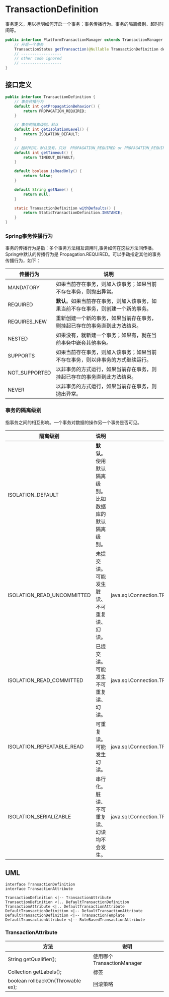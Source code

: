 # TransactionDefinition
事务定义，用以标明如何开启一个事务：事务传播行为、事务的隔离级别、超时时间等。
```java
public interface PlatformTransactionManager extends TransactionManager {
    // 开启一个事务
    TransactionStatus getTransaction(@Nullable TransactionDefinition definition) throws TransactionException;
    // ------------------
    // other code ignored
    // ------------------
}
```

## 接口定义
```java
public interface TransactionDefinition {
    // 事务传播行为
    default int getPropagationBehavior() {
        return PROPAGATION_REQUIRED;
    }

    // 事务的隔离级别。默认
    default int getIsolationLevel() {
        return ISOLATION_DEFAULT;
    }

    // 超时时间，默认没有。只对  PROPAGATION_REQUIRED or PROPAGATION_REQUIRES_NEW 生效。
    default int getTimeout() {
        return TIMEOUT_DEFAULT;
    }

    default boolean isReadOnly() {
        return false;
    }

    default String getName() {
        return null;
    }

    static TransactionDefinition withDefaults() {
        return StaticTransactionDefinition.INSTANCE;
    }
}
```

### Spring事务传播行为
事务的传播行为是指：多个事务方法相互调用时,事务如何在这些方法间传播。Spring中默认的传播行为是 Propagation.REQUIRED。可以手动指定其他的事务传播行为，如下：

| 传播行为          | 说明                                          |
|---------------|---------------------------------------------|
| MANDATORY     | 如果当前存在事务，则加入该事务；如果当前不存在事务，则抛出异常。            |
| REQUIRED      | **默认**。如果当前存在事务，则加入该事务，如果当前不存在事务，则创建一个新的事务。 |
| REQUIRES_NEW  | 重新创建一个新的事务，如果当前存在事务，则挂起已存在的事务直到此方法结束。       |
| NESTED        | 如果没有，就新建一个事务；如果有，就在当前事务中嵌套其他事务。             |
| SUPPORTS      | 如果当前存在事务，则加入该事务；如果当前不存在事务，则以非事务的方式继续运行。     |
| NOT_SUPPORTED | 以非事务的方式运行，如果当前存在事务，则挂起已存在的事务直到此方法结束。        |
| NEVER         | 以非事务的方式运行，如果当前存在事务，则抛出异常。                   |

### 事务的隔离级别
指事务之间的相互影响。一个事务对数据的操作另一个事务是否可见。

| 隔离级别                       | 说明                            | 对应JDBC                                           |
|----------------------------|-------------------------------|--------------------------------------------------|
| ISOLATION_DEFAULT          | **默认**。使用默认隔离级别。比如数据库的默认隔离级别。 |                                                  |
| ISOLATION_READ_UNCOMMITTED | 未提交读。可能发生脏读、不可重复读、幻读。         | java.sql.Connection.TRANSACTION_READ_UNCOMMITTED |
| ISOLATION_READ_COMMITTED   | 已提交读。可能发生不可重复读、幻读。            | java.sql.Connection.TRANSACTION_READ_COMMITTED   |
| ISOLATION_REPEATABLE_READ  | 可重复读。可能发生幻读。                  | java.sql.Connection.TRANSACTION_REPEATABLE_READ  |
| ISOLATION_SERIALIZABLE     | 串行化。脏读、不可重复读、幻读均不会发生。         | java.sql.Connection.TRANSACTION_SERIALIZABLE     |


## UML
```plantuml
interface TransactionDefinition
interface TransactionAttribute

TransactionDefinition <|-- TransactionAttribute
TransactionDefinition <|.. DefaultTransactionDefinition
TransactionAttribute <|.. DefaultTransactionAttribute
DefaultTransactionDefinition <|-- DefaultTransactionAttribute
DefaultTransactionDefinition <|-- TransactionTemplate
DefaultTransactionAttribute <|-- RuleBasedTransactionAttribute
```

### TransactionAttribute
| 方法                                | 说明                      |
|-----------------------------------|-------------------------|
| String getQualifier();            | 使用哪个 TransactionManager |
| Collection<String> getLabels();   | 标签                      |
| boolean rollbackOn(Throwable ex); | 回滚策略                    |
